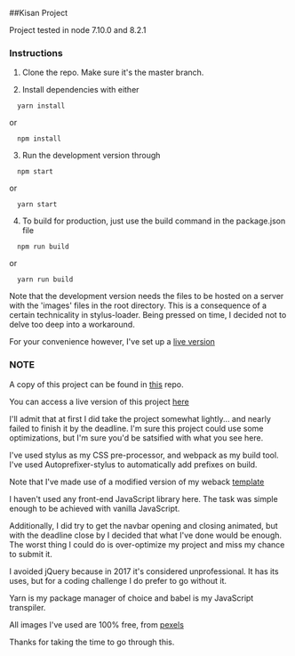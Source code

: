 ##Kisan Project

Project tested in node 7.10.0 and 8.2.1

### Instructions

1. Clone the repo. Make sure it's the master branch.

2. Install dependencies with either 
```
  yarn install
```

  or

```
  npm install
```

3. Run the development version through 

```
  npm start
```

  or

```
  yarn start
```

4. To build for production, just use the build command in the package.json file

```
  npm run build
```

  or

```
  yarn run build
```

Note that the development version needs the files to be hosted on a server with the 'images' files in the root directory. This is a consequence of a certain technicality in stylus-loader. Being pressed on time, I decided not to delve too deep into a workaround. 

For your convenience however, I've set up a [live version](https://arjunepr.github.io/kisan-project) 


### NOTE

A copy of this project can be found in [this](https://github.com/arjunepr/kisan-project) repo.

You can access a live version of this project [here](https://arjunepr.github.io/kisan-project)

I'll admit that at first I did take the project somewhat lightly... and nearly failed to finish it by the deadline. I'm sure this project could use some optimizations, but I'm sure you'd be satsified with what you see here. 

I've used stylus as my CSS pre-processor, and webpack as my build tool. I've used Autoprefixer-stylus to automatically add prefixes on build.

Note that I've made use of a modified version of my weback [template](https://github.com/arjunepr/webpack-wannabe-template)

I haven't used any front-end JavaScript library here. The task was simple enough to be achieved with vanilla JavaScript. 

Additionally, I did try to get the navbar opening and closing animated, but with the deadline close by I decided that what I've done would be enough. The worst thing I could do is over-optimize my project and miss my chance to submit it.

I avoided jQuery because in 2017 it's considered unprofessional. It has its uses, but for a coding challenge I do prefer to go without it. 

Yarn is my package manager of choice and babel is my JavaScript transpiler.


All images I've used are 100% free, from [pexels](https://www.pexels.com/)

Thanks for taking the time to go through this.